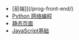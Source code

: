 * [前端]](/prog-front-end/)
* [Python 网络编程](/prog-pyweb/)
* [静态页面](/静态页面.md)
* [JavaScript基础](/JavaScript基础.md)

